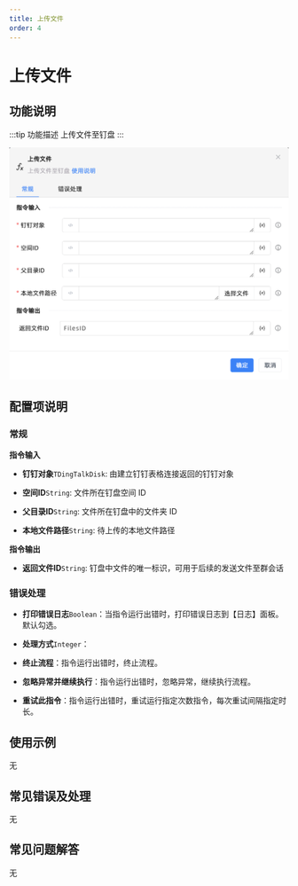 ```yaml
---
title: 上传文件
order: 4
---
```


# 上传文件

## 功能说明

:::tip 功能描述
上传文件至钉盘
:::

![上传文件](../../../../assets/上传文件_command.png)

## 配置项说明

### 常规

**指令输入**

- **钉钉对象**`TDingTalkDisk`: 由建立钉钉表格连接返回的钉钉对象

- **空间ID**`String`: 文件所在钉盘空间 ID

- **父目录ID**`String`: 文件所在钉盘中的文件夹 ID

- **本地文件路径**`String`: 待上传的本地文件路径


**指令输出**

- **返回文件ID**`String`: 钉盘中文件的唯一标识，可用于后续的发送文件至群会话

### 错误处理

- **打印错误日志**`Boolean`：当指令运行出错时，打印错误日志到【日志】面板。默认勾选。

- **处理方式**`Integer`：

 - **终止流程**：指令运行出错时，终止流程。

 - **忽略异常并继续执行**：指令运行出错时，忽略异常，继续执行流程。

 - **重试此指令**：指令运行出错时，重试运行指定次数指令，每次重试间隔指定时长。

## 使用示例
无

## 常见错误及处理

无

## 常见问题解答

无

